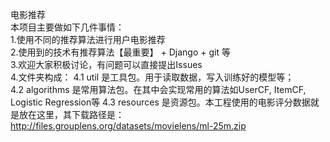 电影推荐  
本项目主要做如下几件事情：  
1.使用不同的推荐算法进行用户电影推荐  
2.使用到的技术有推荐算法【最重要】 + Django + git 等  
3.欢迎大家积极讨论，有问题可以直接提出Issues  
4.文件夹构成：
    4.1 util 是工具包。用于读取数据，写入训练好的模型等；  
    4.2 algorithms 是常用算法包。在其中会实现常用的算法如UserCF, ItemCF, Logistic Regression等
    4.3 resources 是资源包。本工程使用的电影评分数据就是放在这里，其下载路径是：
        http://files.grouplens.org/datasets/movielens/ml-25m.zip 
        

